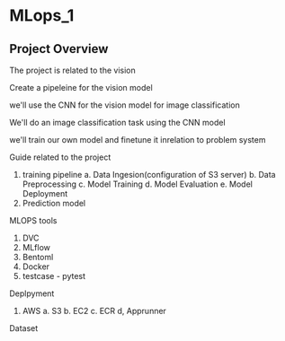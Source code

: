 # MLops_1

<!-- Implementing the Deep learning Project -->

 ## Project Overview
 The project is related to the vision 

 Create a pipeleine for the vision model

 we'll use the CNN for the vision model for image classification

 We'll do an image classification task using the CNN model

 we'll train our own model and finetune it inrelation to problem system

 Guide related to the project

 1. training pipeline
    a. Data Ingesion(configuration of S3 server)
    b. Data Preprocessing
    c. Model Training
    d. Model Evaluation
    e. Model Deployment
 2. Prediction model
        


MLOPS tools
1. DVC 
2. MLflow
3. Bentoml
4. Docker
5. testcase - pytest

Deplpyment
1. AWS
    a. S3
    b. EC2
    c. ECR
    d, Apprunner


Dataset 